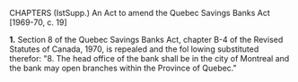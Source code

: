 CHAPTERS (IstSupp.)
An Act to amend the Quebec Savings
Banks Act
[1969-70, c. 19]

**1.** Section 8 of the Quebec Savings Banks
Act, chapter B-4 of the Revised Statutes
of Canada, 1970, is repealed and the fol
lowing substituted therefor:
"8. The head office of the bank shall
be in the city of Montreal and the bank
may open branches within the Province
of Quebec."
